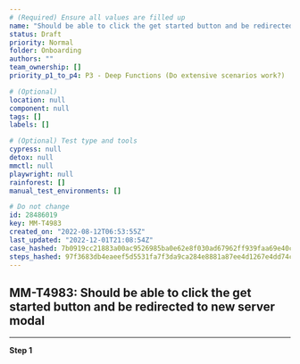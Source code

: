 ```yaml
---
# (Required) Ensure all values are filled up
name: "Should be able to click the get started button and be redirected to new server modal"
status: Draft
priority: Normal
folder: Onboarding
authors: ""
team_ownership: []
priority_p1_to_p4: P3 - Deep Functions (Do extensive scenarios work?)

# (Optional)
location: null
component: null
tags: []
labels: []

# (Optional) Test type and tools
cypress: null
detox: null
mmctl: null
playwright: null
rainforest: []
manual_test_environments: []

# Do not change
id: 28486019
key: MM-T4983
created_on: "2022-08-12T06:53:55Z"
last_updated: "2022-12-01T21:08:54Z"
case_hashed: 7b0919cc21883a00ac9526985ba0e62e8f030ad67962ff939faa69e40ca2825273dc7ead11c291f5b81f61b75d91a34b
steps_hashed: 97f3683db4eaeef5d5531fa7f3da9ca284e8881a87ee4d1267e4dd74c6ed9f072f466751c3066801a655928ba03982d3
---
```


<!-- (Auto-generated) Based on frontmatter's "key" and "name" -->

## MM-T4983: Should be able to click the get started button and be redirected to new server modal

---

**Step 1**
